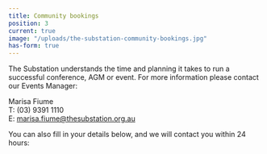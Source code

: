 ```yaml
---
title: Community bookings
position: 3
current: true
image: "/uploads/the-substation-community-bookings.jpg"
has-form: true
---
```


The Substation understands the time and planning it takes to run a successful conference, AGM or event. For more information please contact our Events Manager:

Marisa Fiume<br>
T: (03) 9391 1110<br>
E: [marisa.fiume@thesubstation.org.au](marisa.fiume@thesubstation.org.au)

You can also fill in your details below, and we will contact you within 24 hours:

